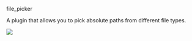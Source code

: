 file_picker

A plugin that allows you to pick absolute paths from different file types.

![](images/file_picker1.gif)